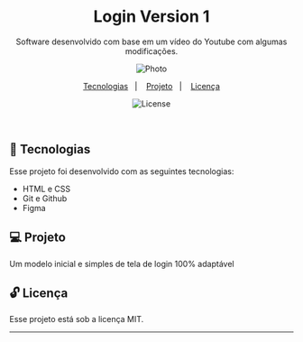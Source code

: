 <h1 align="center"> Login Version 1 </h1>

<p align="center">
Software desenvolvido com base em um vídeo do Youtube com algumas modificações.
</p>

<p align="center">
  <img alt="Photo" src="https://i.postimg.cc/mg9S7yJ7/Captura-de-tela-2024-06-11-221042.png">
</p>

<p align="center">
  <a href="#-tecnologias">Tecnologias</a>&nbsp;&nbsp;&nbsp;|&nbsp;&nbsp;&nbsp;
  <a href="#-projeto">Projeto</a>&nbsp;&nbsp;&nbsp;|&nbsp;&nbsp;&nbsp;
  <a href="#memo-licença">Licença</a>
</p>

<p align="center">
  <img alt="License" src="https://img.shields.io/static/v1?label=license&message=MIT&color=49AA26&labelColor=000000">
</p>

<br>

## 🚀 Tecnologias

Esse projeto foi desenvolvido com as seguintes tecnologias:

- HTML e CSS
- Git e Github
- Figma

## 💻 Projeto

Um modelo inicial e simples de tela de login 100% adaptável

## 🔓 Licença

Esse projeto está sob a licença MIT.

---
